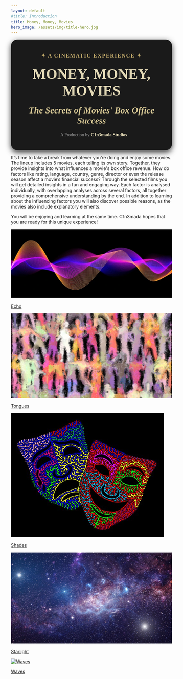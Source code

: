 ```yaml
---
layout: default
#title: Introduction
title: Money, Money, Movies
hero_image: /assets/img/title-hero.jpg
---
```


<div style="
    background-color: #1a1a1a; 
    padding: 40px; 
    border-radius: 20px; 
    text-align: center; 
    font-family: 'Garamond', serif; 
    box-shadow: 0 6px 18px rgba(0, 0, 0, 0.8); 
    color: white;">
    

<div style="
        font-size: 1.2em; 
        color: #BFA86A; 
        font-weight: bold; 
        letter-spacing: 2px;">
        ✦ A CINEMATIC EXPERIENCE ✦
</div>   

<h1 style="
        font-size: 3.2em; 
        margin: 20px 0; 
        color: #E3D9B6; 
        font-weight: bold; 
        text-transform: uppercase;">
        Money, Money, Movies
</h1>    

<h2 style="
        font-size: 2em; 
        margin: 10px 0; 
        font-style: italic; 
        color: #D4C593;">
        The Secrets of Movies' Box Office Success
</h2>

    
<div style="
        font-size: 1em; 
        color: #999; 
        margin-top: 20px;">
        🎥 A Production by <strong style="color: #E3D9B6;">C1n3mada Studios</strong>
</div>
</div>


It’s time to take a break from whatever you’re doing and enjoy some movies. The lineup includes 5 movies, each telling its own story. Together, they provide insights into what influences a movie's box office revenue. How do factors like rating, language, country, genre, director or even the release season affect a movie’s financial success? Through the selected films you will get detailed insights in a fun and engaging way. Each factor is analysed individually, with overlapping analyses across several factors, all together providing a comprehensive understanding by the end. In addition to learning about the influencing factors you will also discover possible reasons, as the movies also include explanatory elements.

You will be enjoying and learning at the same time. C1n3mada hopes that you are ready for this unique experience! 

<div class="movie-grid">
  <a href="./movies/echo">
    <img src="./assets/img/echo.jpg" alt="Echo">
    <p>Echo</p>
  </a>
  <a href="./movies/tongues">
    <img src="./assets/img/tongues.jpg" alt="Tongues">
    <p>Tongues</p>
  </a>
  <a href="./movies/shades">
    <img src="./assets/img/shades.jpg" alt="Shades">
    <p>Shades</p>
  </a>
  <a href="./movies/starlight">
    <img src="./assets/img/starlight.jpg" alt="Starlight">
    <p>Starlight</p>
  </a>
  <a href="./movies/waves">
    <img src="./assets/img/waves.jpg" alt="Waves">
    <p>Waves</p>
  </a>
  <!-- Add the other movies -->
</div>




